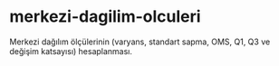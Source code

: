 # merkezi-dagilim-olculeri
Merkezi dağılım ölçülerinin (varyans, standart  sapma, OMS, Q1, Q3 ve değişim katsayısı) hesaplanması.
